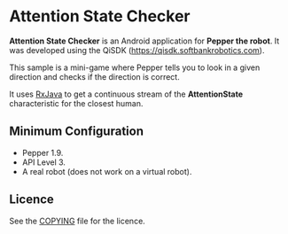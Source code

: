 # Attention State Checker

**Attention State Checker** is an Android application for **Pepper the robot**. It was developed using the QiSDK (https://qisdk.softbankrobotics.com).

This sample is a mini-game where Pepper tells you to look in a given direction and checks if the direction is correct.

It uses [RxJava](https://github.com/ReactiveX/RxJava) to get a continuous stream of the **AttentionState** characteristic for the closest human.

## Minimum Configuration

* Pepper 1.9.
* API Level 3.
* A real robot (does not work on a virtual robot).

## Licence

See the [COPYING](COPYING.md) file for the licence.
